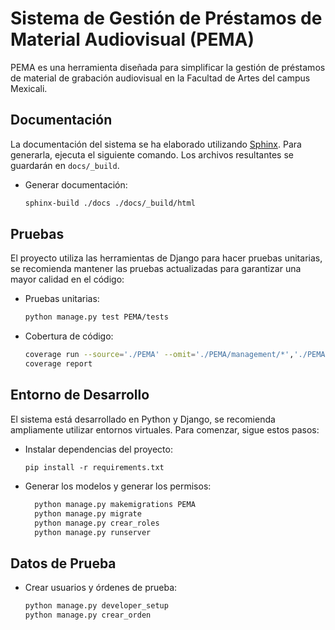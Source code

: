 # Sistema de Gestión de Préstamos de Material Audiovisual (PEMA)

PEMA es una herramienta diseñada para simplificar la gestión de préstamos de material de grabación audiovisual en la 
Facultad de Artes del campus Mexicali.

## Documentación
La documentación del sistema se ha elaborado utilizando [Sphinx](https://www.sphinx-doc.org/en/master/). Para generarla,
ejecuta el siguiente comando. Los archivos resultantes se guardarán en `docs/_build`.

- Generar documentación:

  ```sh
  sphinx-build ./docs ./docs/_build/html
  ```

## Pruebas
El proyecto utiliza las herramientas de Django para hacer pruebas unitarias, se recomienda mantener las pruebas 
actualizadas para garantizar una mayor calidad en el código:

- Pruebas unitarias:

    ```sh
    python manage.py test PEMA/tests
    ```

- Cobertura de código:

    ```sh
    coverage run --source='./PEMA' --omit='./PEMA/management/*','./PEMA/migrations/*' manage.py test PEMA
    coverage report
    ```

## Entorno de Desarrollo
El sistema está desarrollado en Python y Django, se recomienda ampliamente utilizar entornos virtuales. Para comenzar, 
sigue estos pasos:

- Instalar dependencias del proyecto:

    ```
    pip install -r requirements.txt
    ```

- Generar los modelos y generar los permisos:

  ```sh
    python manage.py makemigrations PEMA
    python manage.py migrate
    python manage.py crear_roles
    python manage.py runserver
  ```
  
## Datos de Prueba
- Crear usuarios y órdenes de prueba: 

  ```sh
  python manage.py developer_setup
  python manage.py crear_orden
  ```